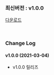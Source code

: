 ### 최신버전 : v1.0.0

[다운로드](https://xyuditqzezxs1008973.cdn.ntruss.com/sdk/GamePotUnrealPlugin_V1.0.0_20210304.zip)

<br/>

### Change Log

#### v1.0.0 (2021-03-04)

- v1.0.0 릴리즈
